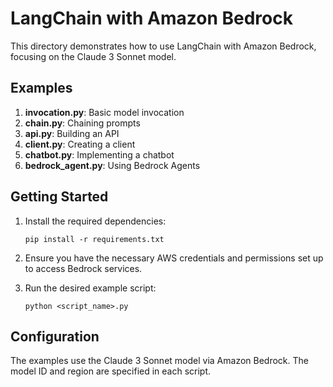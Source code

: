 # LangChain with Amazon Bedrock

This directory demonstrates how to use LangChain with Amazon Bedrock, focusing on the Claude 3 Sonnet model.

## Examples

1. **invocation.py**: Basic model invocation
2. **chain.py**: Chaining prompts
3. **api.py**: Building an API
4. **client.py**: Creating a client
5. **chatbot.py**: Implementing a chatbot
6. **bedrock_agent.py**: Using Bedrock Agents

## Getting Started

1. Install the required dependencies:
   ```
   pip install -r requirements.txt
   ```

2. Ensure you have the necessary AWS credentials and permissions set up to access Bedrock services.

3. Run the desired example script:
   ```
   python <script_name>.py
   ```

## Configuration

The examples use the Claude 3 Sonnet model via Amazon Bedrock. The model ID and region are specified in each script.

